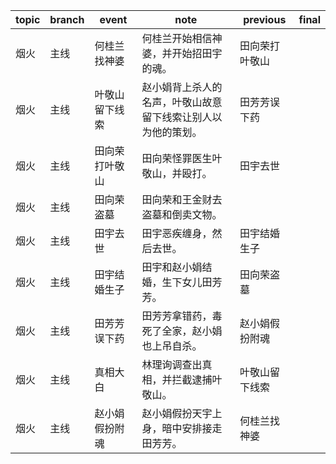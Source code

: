 | topic | branch | event | note | previous | final |
| ----- | ------ | ------| ---- | -------- | ----- |
| 烟火 | 主线 | 何桂兰找神婆 | 何桂兰开始相信神婆，并开始招田宇的魂。 | 田向荣打叶敬山 |  |
| 烟火 | 主线 | 叶敬山留下线索 | 赵小娟背上杀人的名声，叶敬山故意留下线索让别人以为他的策划。 | 田芳芳误下药 |  |
| 烟火 | 主线 | 田向荣打叶敬山 | 田向荣怪罪医生叶敬山，并殴打。 | 田宇去世 |  |
| 烟火 | 主线 | 田向荣盗墓 | 田向荣和王金财去盗墓和倒卖文物。 |  |  |
| 烟火 | 主线 | 田宇去世 | 田宇恶疾缠身，然后去世。 | 田宇结婚生子 |  |
| 烟火 | 主线 | 田宇结婚生子 | 田宇和赵小娟结婚，生下女儿田芳芳。 | 田向荣盗墓 |  |
| 烟火 | 主线 | 田芳芳误下药 | 田芳芳拿错药，毒死了全家，赵小娟也上吊自杀。 | 赵小娟假扮附魂 |  |
| 烟火 | 主线 | 真相大白 | 林理询调查出真相，并拦截逮捕叶敬山。 | 叶敬山留下线索 |  |
| 烟火 | 主线 | 赵小娟假扮附魂 | 赵小娟假扮天宇上身，暗中安排接走田芳芳。 | 何桂兰找神婆 |  |
